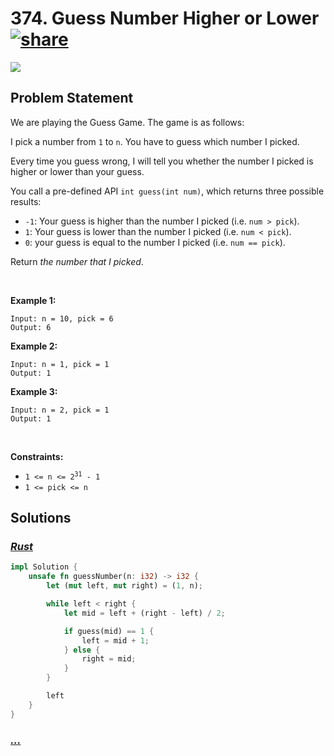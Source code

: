 # 374. Guess Number Higher or Lower [![share]](https://leetcode.com/problems/guess-number-higher-or-lower/)

![][easy]

## Problem Statement

<p>We are playing the Guess Game. The game is as follows:</p>
<p>I pick a number from <code>1</code> to <code>n</code>. You have to guess which number I picked.</p>
<p>Every time you guess wrong, I will tell you whether the number I picked is higher or lower than your guess.</p>
<p>You call a pre-defined API <code>int guess(int num)</code>, which returns three possible results:</p>
<ul>
<li><code>-1</code>: Your guess is higher than the number I picked (i.e. <code>num &gt; pick</code>).</li>
<li><code>1</code>: Your guess is lower than the number I picked (i.e. <code>num &lt; pick</code>).</li>
<li><code>0</code>: your guess is equal to the number I picked (i.e. <code>num == pick</code>).</li>
</ul>
<p>Return <em>the number that I picked</em>.</p>
<p> </p>
<p><strong class="example">Example 1:</strong></p>

```
Input: n = 10, pick = 6
Output: 6
```

<p><strong class="example">Example 2:</strong></p>

```
Input: n = 1, pick = 1
Output: 1
```

<p><strong class="example">Example 3:</strong></p>

```
Input: n = 2, pick = 1
Output: 1
```

<p> </p>
<p><strong>Constraints:</strong></p>
<ul>
<li><code>1 &lt;= n &lt;= 2<sup>31</sup> - 1</code></li>
<li><code>1 &lt;= pick &lt;= n</code></li>
</ul>

## Solutions

### [_Rust_](guess_num_higher_or_lower.rs)

```rs [Rust]
impl Solution {
    unsafe fn guessNumber(n: i32) -> i32 {
        let (mut left, mut right) = (1, n);

        while left < right {
            let mid = left + (right - left) / 2;

            if guess(mid) == 1 {
                left = mid + 1;
            } else {
                right = mid;
            }
        }

        left
    }
}

```

### [_..._]()

```

```

<!----------------------------------{ link }--------------------------------->

[share]: https://graph.org/file/3ea5234dda646b71c574a.png
[easy]: https://img.shields.io/badge/Difficulty-Easy-bright.svg
[medium]: https://img.shields.io/badge/Difficulty-Medium-yellow.svg
[hard]: https://img.shields.io/badge/Difficulty-Hard-red.svg
